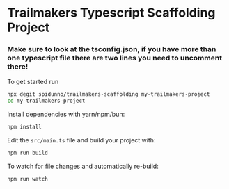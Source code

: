 # Trailmakers Typescript Scaffolding Project

### Make sure to look at the tsconfig.json, if you have more than one typescript file there are two lines you need to uncomment there!

To get started run

```bash
npx degit spidunno/trailmakers-scaffolding my-trailmakers-project
cd my-trailmakers-project
```

Install dependencies with yarn/npm/bun:

```bash
npm install
```

Edit the `src/main.ts` file and build your project with:

```bash
npm run build
```

To watch for file changes and automatically re-build:

```bash
npm run watch
```